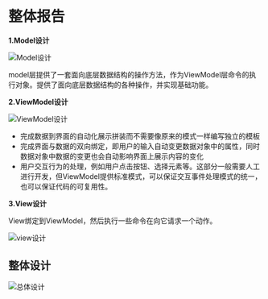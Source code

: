 # 整体报告

**1.Model设计**

![Model设计](C:\Users\Administrator\Desktop\doc\Model设计.jpg)

model层提供了一套面向底层数据结构的操作方法，作为ViewModel层命令的执行对象。提供了面向底层数据结构的各种操作，并实现基础功能。



**2.ViewModel设计**

![ViewModel设计](C:\Users\Administrator\Desktop\doc\ViewModel设计.jpg)

- 完成数据到界面的自动化展示拼装而不需要像原来的模式一样编写独立的模板
- 完成界面与数据的双向绑定，即用户的输入自动变更数据对象中的属性，同时数据对象中数据的变更也会自动影响界面上展示内容的变化
- 用户交互行为的处理，例如用户点击按钮、选择元素等。这部分一般需要人工进行开发，但ViewModel提供标准模式，可以保证交互事件处理模式的统一，也可以保证代码的可复用性。

**3.View设计**

View绑定到ViewModel，然后执行一些命令在向它请求一个动作。

![view设计](C:\Users\Administrator\Desktop\doc\view设计.jpg)





## 整体设计

![总体设计](C:\Users\Administrator\Desktop\doc\总体设计.jpg)